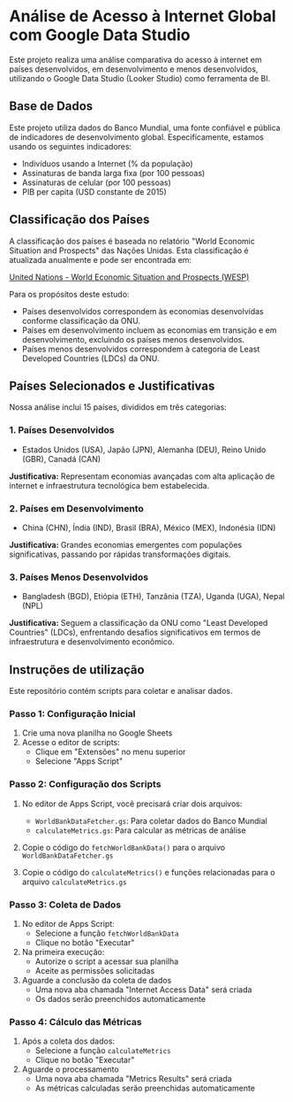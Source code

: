 # Análise de Acesso à Internet Global com Google Data Studio

Este projeto realiza uma análise comparativa do acesso à internet em países desenvolvidos, em desenvolvimento e menos desenvolvidos, utilizando o Google Data Studio (Looker Studio) como ferramenta de BI.

## Base de Dados

Este projeto utiliza dados do Banco Mundial, uma fonte confiável e pública de indicadores de desenvolvimento global. Especificamente, estamos usando os seguintes indicadores:

- Indivíduos usando a Internet (% da população)
- Assinaturas de banda larga fixa (por 100 pessoas)
- Assinaturas de celular (por 100 pessoas)
- PIB per capita (USD constante de 2015)

## Classificação dos Países

A classificação dos países é baseada no relatório "World Economic Situation and Prospects" das Nações Unidas. Esta classificação é atualizada anualmente e pode ser encontrada em:

[United Nations - World Economic Situation and Prospects (WESP)](https://www.un.org/development/desa/dpad/wp-content/uploads/sites/45/WESP_2024_Web.pdf)

Para os propósitos deste estudo:
- Países desenvolvidos correspondem às economias desenvolvidas conforme classificação da ONU.
- Países em desenvolvimento incluem as economias em transição e em desenvolvimento, excluindo os países menos desenvolvidos.
- Países menos desenvolvidos correspondem à categoria de Least Developed Countries (LDCs) da ONU.

## Países Selecionados e Justificativas

Nossa análise inclui 15 países, divididos em três categorias:

### 1. Países Desenvolvidos
- Estados Unidos (USA), Japão (JPN), Alemanha (DEU), Reino Unido (GBR), Canadá (CAN)

**Justificativa:** Representam economias avançadas com alta aplicação de internet e infraestrutura tecnológica bem estabelecida.

### 2. Países em Desenvolvimento
- China (CHN), Índia (IND), Brasil (BRA), México (MEX), Indonésia (IDN)

**Justificativa:** Grandes economias emergentes com populações significativas, passando por rápidas transformações digitais.

### 3. Países Menos Desenvolvidos
- Bangladesh (BGD), Etiópia (ETH), Tanzânia (TZA), Uganda (UGA), Nepal (NPL)

**Justificativa:** Seguem a classificação da ONU como "Least Developed Countries" (LDCs), enfrentando desafios significativos em termos de infraestrutura e desenvolvimento econômico.

## Instruções de utilização

Este repositório contém scripts para coletar e analisar dados.

### Passo 1: Configuração Inicial
1. Crie uma nova planilha no Google Sheets
2. Acesse o editor de scripts:
   - Clique em "Extensões" no menu superior
   - Selecione "Apps Script"

### Passo 2: Configuração dos Scripts
1. No editor de Apps Script, você precisará criar dois arquivos:
   - `WorldBankDataFetcher.gs`: Para coletar dados do Banco Mundial
   - `calculateMetrics.gs`: Para calcular as métricas de análise

2. Copie o código do `fetchWorldBankData()` para o arquivo `WorldBankDataFetcher.gs`
3. Copie o código do `calculateMetrics()` e funções relacionadas para o arquivo `calculateMetrics.gs`

### Passo 3: Coleta de Dados
1. No editor de Apps Script:
   - Selecione a função `fetchWorldBankData`
   - Clique no botão "Executar"
2. Na primeira execução:
   - Autorize o script a acessar sua planilha
   - Aceite as permissões solicitadas
3. Aguarde a conclusão da coleta de dados
   - Uma nova aba chamada "Internet Access Data" será criada
   - Os dados serão preenchidos automaticamente

### Passo 4: Cálculo das Métricas
1. Após a coleta dos dados:
   - Selecione a função `calculateMetrics`
   - Clique no botão "Executar"
2. Aguarde o processamento
   - Uma nova aba chamada "Metrics Results" será criada
   - As métricas calculadas serão preenchidas automaticamente
